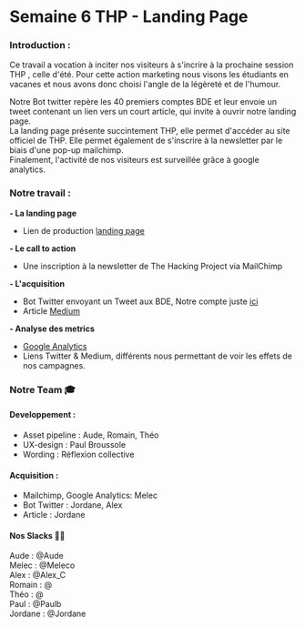 
# Semaine 6 THP - Landing Page



### Introduction :

Ce travail a vocation à inciter nos visiteurs à s'incrire à la prochaine session THP , celle d'été. Pour cette action marketing nous visons les étudiants en vacanes et nous avons donc choisi l'angle de la légèreté et de l'humour.

Notre Bot twitter repère les 40 premiers comptes BDE et leur envoie un tweet contenant un lien vers un court article, qui invite à ouvrir notre landing page. <br/>
La landing page présente succintement THP, elle permet d'accéder au site officiel de THP. Elle permet également de s'inscrire à la newsletter par le biais d'une pop-up mailchimp. <br/>
Finalement, l'activité de nos visiteurs est surveillée grâce à google analytics. <br/>

### Notre travail :

**- La landing page** <br>
- Lien de production [landing page](https://landing-page-thp.herokuapp.com/)<br>

**- Le call to action** <br>
- Une inscription à la newsletter de The Hacking Project via MailChimp

**- L'acquisition** <br>

- Bot Twitter envoyant un Tweet aux BDE, Notre compte juste [ici](https://twitter.com/CoderThp)
- Article [Medium](https://medium.com/@faou.jordane/5-bonnes-raisons-de-partir-en-vacances-avec-ses-potes-et-apprendre-%C3%A0-coder-gratuitement-e56c8434e469)

**- Analyse des metrics**<br>
- [Google Analytics](http://analytics.google.com/analytics/web/?authuser=0#/embed/report-home/a118988337w176146389p175052214)
- Liens Twitter & Medium, différents nous permettant de voir les effets de nos campagnes.


### Notre Team :mortar_board:
#### Developpement :
- Asset pipeline :
Aude, Romain, Théo
- UX-design :
Paul Broussole
- Wording :
Réflexion collective

#### Acquisition :
- Mailchimp, Google Analytics:
Melec
- Bot Twitter :
Jordane, Alex
- Article :
Jordane

#### Nos Slacks 💌:pig_nose: 

Aude : @Aude <br>
Melec : @Meleco <br>
Alex : @Alex_C <br>
Romain : @ <br>
Théo : @ <br>
Paul : @Paulb <br>
Jordane : @Jordane
